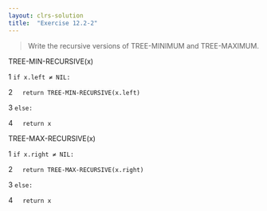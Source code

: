 ```yaml
---
layout: clrs-solution
title:  "Exercise 12.2-2"
---
```

>Write the recursive versions of TREE-MINIMUM and TREE-MAXIMUM.

TREE-MIN-RECURSIVE(x)

1 `if x.left ≠ NIL:`

2 &nbsp;&nbsp;&nbsp;&nbsp;`return TREE-MIN-RECURSIVE(x.left)`

3 `else:`

4 &nbsp;&nbsp;&nbsp;&nbsp;`return x`

TREE-MAX-RECURSIVE(x)

1 `if x.right ≠ NIL:`

2 &nbsp;&nbsp;&nbsp;&nbsp;`return TREE-MAX-RECURSIVE(x.right)`

3 `else:`

4 &nbsp;&nbsp;&nbsp;&nbsp;`return x`
